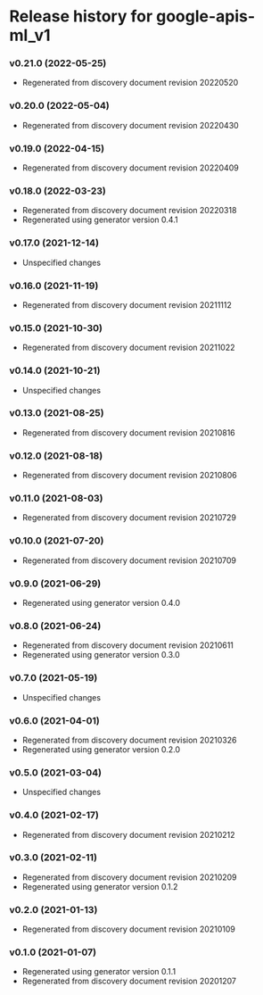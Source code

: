 # Release history for google-apis-ml_v1

### v0.21.0 (2022-05-25)

* Regenerated from discovery document revision 20220520

### v0.20.0 (2022-05-04)

* Regenerated from discovery document revision 20220430

### v0.19.0 (2022-04-15)

* Regenerated from discovery document revision 20220409

### v0.18.0 (2022-03-23)

* Regenerated from discovery document revision 20220318
* Regenerated using generator version 0.4.1

### v0.17.0 (2021-12-14)

* Unspecified changes

### v0.16.0 (2021-11-19)

* Regenerated from discovery document revision 20211112

### v0.15.0 (2021-10-30)

* Regenerated from discovery document revision 20211022

### v0.14.0 (2021-10-21)

* Unspecified changes

### v0.13.0 (2021-08-25)

* Regenerated from discovery document revision 20210816

### v0.12.0 (2021-08-18)

* Regenerated from discovery document revision 20210806

### v0.11.0 (2021-08-03)

* Regenerated from discovery document revision 20210729

### v0.10.0 (2021-07-20)

* Regenerated from discovery document revision 20210709

### v0.9.0 (2021-06-29)

* Regenerated using generator version 0.4.0

### v0.8.0 (2021-06-24)

* Regenerated from discovery document revision 20210611
* Regenerated using generator version 0.3.0

### v0.7.0 (2021-05-19)

* Unspecified changes

### v0.6.0 (2021-04-01)

* Regenerated from discovery document revision 20210326
* Regenerated using generator version 0.2.0

### v0.5.0 (2021-03-04)

* Unspecified changes

### v0.4.0 (2021-02-17)

* Regenerated from discovery document revision 20210212

### v0.3.0 (2021-02-11)

* Regenerated from discovery document revision 20210209
* Regenerated using generator version 0.1.2

### v0.2.0 (2021-01-13)

* Regenerated from discovery document revision 20210109

### v0.1.0 (2021-01-07)

* Regenerated using generator version 0.1.1
* Regenerated from discovery document revision 20201207

